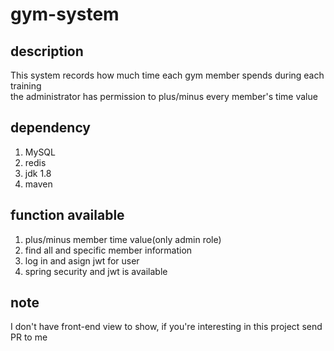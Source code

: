 # gym-system

## description
This system records how much time each gym member spends during each training  
the administrator has permission to plus/minus every member's time value

## dependency
1. MySQL
2. redis
3. jdk 1.8
4. maven

## function available
1. plus/minus member time value(only admin role)
2. find all and specific member information
3. log in and asign jwt for user
4. spring security and jwt is available

## note
I don't have front-end view to show, if you're interesting in this project send PR to me


